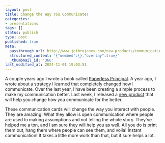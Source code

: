 ```yaml
---
layout: post
title: Change the Way You Communicate!
categories:
- presentations
tags: []
status: publish
type: post
published: true
meta:
  passthrough_url: http://www.jethrojones.com/new-products/communication-cards
  structured_content: '{"oembed":{},"overlay":true}'
  _thumbnail_id: '366'
last_modified_at: 2024-11-01 19:03:51
---
```


A couple years ago I wrote a book called 
[Paperless Principal](http://itunes.apple.com/us/book/paperless-principal/id558201943?ls=1). A year ago, I wrote about a strategy I learned that completely changed how I communicate. Over the last year, I have been creating a simple process to make my communication better. Last week, I released a 
[new product](http://www.jethrojones.com/new-products/communication-cards) that will help you change how you communicate for the better.


These communication cards will change the way you interact with people. They are amazing! What they allow is open communication where people are used to making assumptions and not telling the whole story. They've helped me a ton, and I am sure they will help you as well. All you do is print them out, hang them where people can see them, and voila! Instant communication! It takes a little more work than that, but it sure helps a lot.
